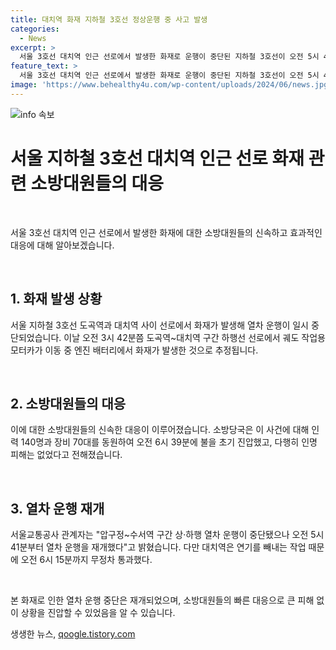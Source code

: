```yaml
---
title: 대치역 화재 지하철 3호선 정상운행 중 사고 발생
categories:
  - News
excerpt: >
  서울 3호선 대치역 인근 선로에서 발생한 화재로 운행이 중단된 지하철 3호선이 오전 5시 41분부터 다시 운행을 시작했다. 화재는 오전 3시 42분쯤 도곡역~대치역 구간 하행선 선로에서 궤도 작업용 모터카에서 발생했으며, 소방대원 140명과 장비 70대가 동원되어 오전 6시 39분에 불을 진압했다. 다행히 인명 피해는 없었으며, 대치역은 연기 빼내는 작업으로 인해 오전 6시 15분까지 무정차 통과했다.
feature_text: >
  서울 3호선 대치역 인근 선로에서 발생한 화재로 운행이 중단된 지하철 3호선이 오전 5시 41분부터 다시 운행을 시작했다. 화재는 오전 3시 42분쯤 도곡역~대치역 구간 하행선 선로에서 궤도 작업용 모터카에서 발생했으며, 소방대원 140명과 장비 70대가 동원되어 오전 6시 39분에 불을 진압했다. 다행히 인명 피해는 없었으며, 대치역은 연기 빼내는 작업으로 인해 오전 6시 15분까지 무정차 통과했다.
image: 'https://www.behealthy4u.com/wp-content/uploads/2024/06/news.jpg'
---
```


<p><img src="https://www.behealthy4u.com/wp-content/uploads/2024/06/news.jpg" alt="info 속보" /></p>

<h1>서울 지하철 3호선 대치역 인근 선로 화재 관련 소방대원들의 대응</h1>

<p data-ke-size="size16">&nbsp;</p>

<p>서울 3호선 대치역 인근 선로에서 발생한 화재에 대한 소방대원들의 신속하고 효과적인 대응에 대해 알아보겠습니다.</p>

<p data-ke-size="size16">&nbsp;</p>

<h2 data-ke-size="size26">1. 화재 발생 상황</h2>

<p data-ke-size="size16">서울 지하철 3호선 도곡역과 대치역 사이 선로에서 화재가 발생해 열차 운행이 일시 중단되었습니다. 이날 오전 3시 42분쯤 도곡역~대치역 구간 하행선 선로에서 궤도 작업용 모터카가 이동 중 엔진 배터리에서 화재가 발생한 것으로 추정됩니다.</p>

<p data-ke-size="size16">&nbsp;</p>

<h2 data-ke-size="size26">2. 소방대원들의 대응</h2>

<p data-ke-size="size16">이에 대한 소방대원들의 신속한 대응이 이루어졌습니다. 소방당국은 이 사건에 대해 인력 140명과 장비 70대를 동원하여 오전 6시 39분에 불을 초기 진압했고, 다행히 인명 피해는 없었다고 전해졌습니다.</p>

<p data-ke-size="size16">&nbsp;</p>

<h2 data-ke-size="size26">3. 열차 운행 재개</h2>

<p data-ke-size="size16">서울교통공사 관계자는 "압구정~수서역 구간 상·하행 열차 운행이 중단됐으나 오전 5시 41분부터 열차 운행을 재개했다"고 밝혔습니다. 다만 대치역은 연기를 빼내는 작업 때문에 오전 6시 15분까지 무정차 통과했다.</p>

<p data-ke-size="size16">&nbsp;</p>

<p>본 화재로 인한 열차 운행 중단은 재개되었으며, 소방대원들의 빠른 대응으로 큰 피해 없이 상황을 진압할 수 있었음을 알 수 있습니다.</p>
생생한 뉴스, <a href="https://qoogle.tistory.com" rel="dofollow">qoogle.tistory.com</a>


